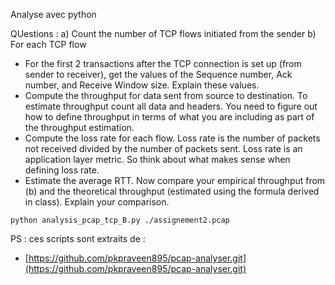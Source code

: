 Analyse avec python


QUestions :
a)  Count the number of TCP flows initiated from the sender
b) For each TCP flow 
   - For the first 2 transactions after the TCP connection is set up (from sender to receiver), get the values of the Sequence number, Ack number, and Receive Window size. Explain these values.
   - Compute the throughput for data sent from source to destination. To estimate throughput count all data and headers. You need to figure out how to define throughput in terms of what you are including as part of the throughput estimation. 
   - Compute the loss rate for each flow. Loss rate is the number of packets not received divided by the number of packets sent. Loss rate is an application layer metric. So think about what makes sense when defining loss rate. 
   - Estimate the average RTT. Now compare your empirical throughput from (b) and the theoretical throughput (estimated using the formula derived in class). Explain your comparison.

```
python analysis_pcap_tcp_B.py ./assignement2.pcap
```

PS : ces scripts sont extraits de :
- [https://github.com/pkpraveen895/pcap-analyser.git](https://github.com/pkpraveen895/pcap-analyser.git)